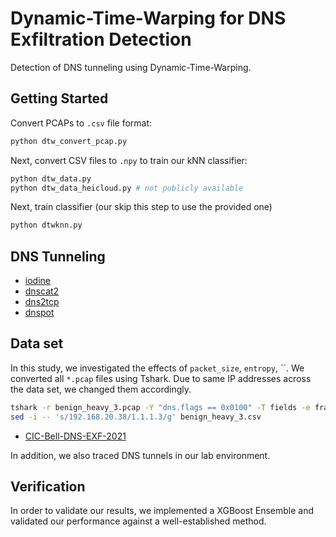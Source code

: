 # Dynamic-Time-Warping for DNS Exfiltration Detection

Detection of DNS tunneling using Dynamic-Time-Warping.

## Getting Started

Convert PCAPs to `.csv` file format:

```sh
python dtw_convert_pcap.py
```

Next, convert CSV files to `.npy` to train our kNN classifier:

```sh
python dtw_data.py
python dtw_data_heicloud.py # not publicly available
```

Next, train classifier (our skip this step to use the provided one)

```sh
python dtwknn.py
```

## DNS Tunneling

- [iodine](dns/iodine/README.md)
- [dnscat2](dns/dnscat2/README.md)
- [dns2tcp](dns/dns2tcp/README.md)
- [dnspot](dns/dnspot/README.md)

## Data set

In this study, we investigated the effects of `packet_size`, `entropy`, ``. We converted all `*.pcap` files using Tshark. Due to same IP addresses across the data set, we changed them accordingly.

```sh
tshark -r benign_heavy_3.pcap -Y "dns.flags == 0x0100" -T fields -e frame.time -e ip.src -e frame.len
sed -i -- 's/192.168.20.38/1.1.1.3/g' benign_heavy_3.csv
```

- [CIC-Bell-DNS-EXF-2021]()


In addition, we also traced DNS tunnels in our lab environment.

## Verification

In order to validate our results, we implemented a XGBoost Ensemble and validated our performance against a well-established method.